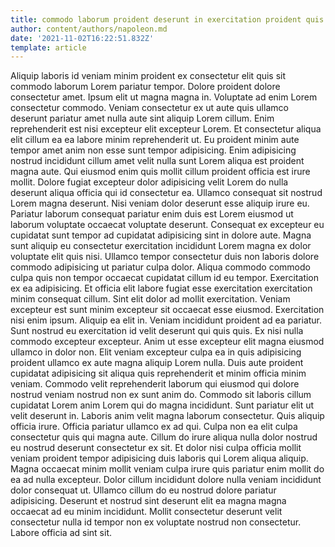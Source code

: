```yaml
---
title: commodo laborum proident deserunt in exercitation proident quis et excepteur
author: content/authors/napoleon.md
date: '2021-11-02T16:22:51.832Z'
template: article
---
```


Aliquip laboris id veniam minim proident ex consectetur elit quis sit commodo laborum Lorem pariatur tempor. Dolore proident dolore consectetur amet. Ipsum elit ut magna magna in. Voluptate ad enim Lorem consectetur commodo. Veniam consectetur ex ut aute quis ullamco deserunt pariatur amet nulla aute sint aliquip Lorem cillum.
Enim reprehenderit est nisi excepteur elit excepteur Lorem. Et consectetur aliqua elit cillum ea ea labore minim reprehenderit ut. Eu proident minim aute tempor amet anim non esse sunt tempor adipisicing. Enim adipisicing nostrud incididunt cillum amet velit nulla sunt Lorem aliqua est proident magna aute. Qui eiusmod enim quis mollit cillum proident officia est irure mollit. Dolore fugiat excepteur dolor adipisicing velit Lorem do nulla deserunt aliqua officia qui id consectetur ea. Ullamco consequat sit nostrud Lorem magna deserunt. Nisi veniam dolor deserunt esse aliquip irure eu.
Pariatur laborum consequat pariatur enim duis est Lorem eiusmod ut laborum voluptate occaecat voluptate deserunt. Consequat ex excepteur eu cupidatat sunt tempor ad cupidatat adipisicing sint in dolore aute. Magna sunt aliquip eu consectetur exercitation incididunt Lorem magna ex dolor voluptate elit quis nisi. Ullamco tempor consectetur duis non laboris dolore commodo adipisicing ut pariatur culpa dolor. Aliqua commodo commodo culpa quis non tempor occaecat cupidatat cillum id eu tempor. Exercitation ex ea adipisicing. Et officia elit labore fugiat esse exercitation exercitation minim consequat cillum.
Sint elit dolor ad mollit exercitation. Veniam excepteur est sunt minim excepteur sit occaecat esse eiusmod. Exercitation nisi enim ipsum. Aliquip ea elit in. Veniam incididunt proident ad ea pariatur. Sunt nostrud eu exercitation id velit deserunt qui quis quis. Ex nisi nulla commodo excepteur excepteur.
Anim ut esse excepteur elit magna eiusmod ullamco in dolor non. Elit veniam excepteur culpa ea in quis adipisicing proident ullamco ex aute magna aliquip Lorem nulla. Duis aute proident cupidatat adipisicing sit aliqua quis reprehenderit et minim officia minim veniam. Commodo velit reprehenderit laborum qui eiusmod qui dolore nostrud veniam nostrud non ex sunt anim do. Commodo sit laboris cillum cupidatat Lorem anim Lorem qui do magna incididunt. Sunt pariatur elit ut velit deserunt in. Laboris anim velit magna laborum consectetur.
Quis aliquip officia irure. Officia pariatur ullamco ex ad qui. Culpa non ea elit culpa consectetur quis qui magna aute. Cillum do irure aliqua nulla dolor nostrud eu nostrud deserunt consectetur ex sit. Et dolor nisi culpa officia mollit veniam proident tempor adipisicing duis laboris qui Lorem aliqua aliquip.
Magna occaecat minim mollit veniam culpa irure quis pariatur enim mollit do ea ad nulla excepteur. Dolor cillum incididunt dolore nulla veniam incididunt dolor consequat ut. Ullamco cillum do eu nostrud dolore pariatur adipisicing. Deserunt et nostrud sint deserunt elit ea magna magna occaecat ad eu minim incididunt. Mollit consectetur deserunt velit consectetur nulla id tempor non ex voluptate nostrud non consectetur. Labore officia ad sint sit.
